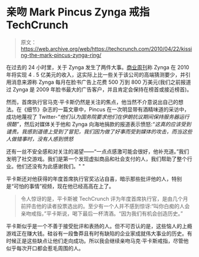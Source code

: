 # 亲吻 Mark Pincus Zynga 戒指 TechCrunch

> 原文：<https://web.archive.org/web/https://techcrunch.com/2010/04/22/kissing-the-mark-pincus-zynga-ring/>

在过去的 24 小时里，关于 Zynga 发生了两件大事。[商业周刊](https://web.archive.org/web/20230205030938/http://www.businessweek.com/magazine/content/10_18/b4176047938855.htm)称 Zynga 在 2010 年将实现 4 . 5 亿美元的收入，这实际上比一些关于该公司的高端猜测要少，并引用消息来源称 Zynga 每月在脸书广告上花费 500 万到 800 万美元(我们之前报道过 Zynga 是 2009 年脸书最大的广告客户，并且肯定会保持在榜首或接近榜首)。

然而，首席执行官马克·平卡斯仍然是关注的焦点，他当然不介意说出自己的想法。在《细节》杂志的一篇文章中，Pincus 在一次明显带有酒精味道的采访中，成功地蔑视了 Twitter-*“他们认为国务院要求他们在伊朗抗议期间保持服务器运行很酷”*，然后对媒体关于他和 Zynga 向海地捐款的报道表示愤怒:*“这真的应该受到谴责。我感到道德上受到了冒犯，我们因为做了好事而受到媒体的攻击，而当这些人做错事时，没有人感到愤怒*

还有一丝不安全感和对关注的渴望——“一点点感激可能会很好，他补充道。”我们发明了社交游戏。我们是第一个发现虚拟商品和社会支付的人，我们帮助了整个行业。他们还没有为此感谢我们。" "

平卡斯还对他获得的年度首席执行官奖沾沾自喜，暗示那些批评他的人，特别是“可怕的事情”视频，现在他已经高高在上了。

> 令人惊讶的是，平卡斯被 TechCrunch 评为年度首席执行官，是由几个月前抨击他的读者投票选出的。至少有一个人并不感到惊讶:“叫你白痴的人会亲吻戒指，”平卡斯说，喝下最后一杯清酒。“因为我们有机会创造历史。”

平卡斯似乎是一个不善于接受批评和表扬的人。但不可否认的是，这些恼人的上瘾游戏正在赚大钱。硅谷有一段鲁莽且有时有缺陷的企业家成就伟大事业的历史。有时候正是这些缺点让他们走向成功。所以我会继续亲吻马克·平卡斯戒指，尽管他似乎每次开口都会惹毛周围的人。